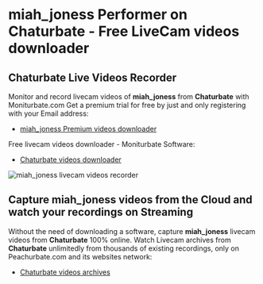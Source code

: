# miah_joness Performer on Chaturbate - Free LiveCam videos downloader

## Chaturbate Live Videos Recorder

Monitor and record livecam videos of **miah_joness** from **Chaturbate** with Moniturbate.com
Get a premium trial for free by just and only registering with your Email address:
* [miah_joness Premium videos downloader](https://moniturbate.com/request-demo-licence-key.html)

Free livecam videos downloader - Moniturbate Software:
* [Chaturbate videos downloader](https://moniturbate.com/moniturbate-download-software.html)

![miah_joness livecam videos recorder](https://peachurnet.com/templates/moniturbate-software.png)


## Capture miah_joness videos from the Cloud and watch your recordings on Streaming

Without the need of downloading a software, capture **miah_joness** livecam videos from **Chaturbate** 100% online.
Watch Livecam archives from **Chaturbate** unlimitedly from thousands of existing recordings, only on Peachurbate.com and its websites network:
* [Chaturbate videos archives](https://peachurnet.com/)